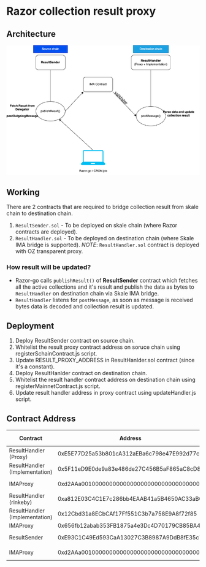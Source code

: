 # Razor collection result proxy

## Architecture

![Architecture Diagram](/IMA-arch.png)

## Working

There are 2 contracts that are required to bridge collection result from skale chain to destination chain.

1. `ResultSender.sol` - To be deployed on skale chain (where Razor contracts are deployed).
2. `ResultHandler.sol` - To be deployed on destination chain (where Skale IMA bridge is supported).
   _NOTE_: `ResultHandler.sol` contract is deployed with OZ transparent proxy.

### How result will be updated?

- Razor-go calls `publishResult()` of **ResultSender** contract which fetches all the active collections and it's result and publish the data as bytes to `ResultHandler` on destination chain via Skale IMA bridge.
- `ResultHandler` listens for `postMessage`, as soon as message is received bytes data is decoded and collection result is updated.

## Deployment

1. Deploy ResultSender contract on source chain.
2. Whitelist the result proxy contract address on soruce chain using registerSchainContract.js script.
3. Update RESULT_PROXY_ADDRESS in ResultHanlder.sol contract (since it's a constant).
4. Deploy ResultHanlder contract on destination chain.
5. Whitelist the result handler contract address on destination chain using registerMainnetContract.js script.
6. Update result handler address in proxy contract using updateHandler.js script.

## Contract Address

| Contract                       | Address                                    | Chain Name        |
| ------------------------------ | ------------------------------------------ | ----------------- |
| ResultHandler (Proxy)          | 0xE5E77D25a53b801cA312aEBa6c798e47E992d77c | attractive-merope |
| ResultHandler (Implementation) | 0x5F11eD9E0de9a83e486de27C456B5aF865aC8cD8 | attractive-merope |
| IMAProxy                       | 0xd2AAa00100000000000000000000000000000000 | attractive-merope |
| ResultHandler (rinkeby)          | 0xa812E03C4C1E7c286bb4EAAB41a5B4650AC33aB0 | rinkeby |
| ResultHandler (Implementation) | 0x12Cbd31a8ECbCAf17Ff551C3b7a758E9A8f72f85 | rinkeby |
| IMAProxy                       | 0x656fb12abab353FB1875a4e3Dc4D70179CB85BA4 | rinkeby |
| ResultSender                   | 0xE93C1C49Ed593CaA13027C3B8987A9DdB8fE35c7 | whispering-turais |
| IMAProxy                       | 0xd2AAa00100000000000000000000000000000000 | whispering-turais |
